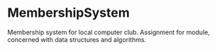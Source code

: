 # MembershipSystem
Membership system for local computer club. Assignment for module, concerned with data structures and algorithms.
